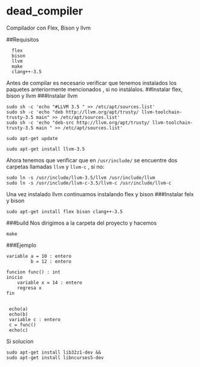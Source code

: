 # dead_compiler
Compilador con Flex, Bison y llvm




##Requisitos 
```
  flex 
  bison 
  llvm 
  make
  clang++-3.5
```
Antes de compilar es necesario verificar que tenemos instalados los paquetes anteriormente mencionados , si no instálalos.
##Instalar flex, bison y llvm
###Instalar llvm
```
sudo sh -c 'echo "#LLVM 3.5 " >> /etc/apt/sources.list'
sudo sh -c 'echo "deb http://llvm.org/apt/trusty/ llvm-toolchain-trusty-3.5 main" >> /etc/apt/sources.list'
sudo sh -c 'echo "deb-src http://llvm.org/apt/trusty/ llvm-toolchain-trusty-3.5 main " >> /etc/apt/sources.list'

sudo apt-get update

sudo apt-get install llvm-3.5
```

Ahora tenemos que verificar que en ` /usr/include/ `  se encuentre dos carpetas llamadas `llvm` y `llvm-c` , si no: 
``` 
sudo ln -s /usr/include/llvm-3.5/llvm /usr/include/llvm 
sudo ln -s /usr/include/llvm-c-3.5/llvm-c /usr/include/llvm-c 
```


Una vez instalado llvm continuamos instalando flex y bison 
###Instalar felx y bison
```
sudo apt-get install flex bison clang++-3.5
```

###build
Nos dirigimos a la carpeta del proyecto y hacemos  
``` 
make 
```

###Ejemplo 
```
variable a = 10 : entero
 		 b = 12 : entero

funcion func() : int 
inicio
	variable x = 14 : entero
	regresa x 
fin


 echo(a)
 echo(b)
 variable c : entero
 c = func()
 echo(c)
```

Si 
solucion
```
sudo apt-get install lib32z1-dev &&
sudo apt-get install libncurses5-dev
```
